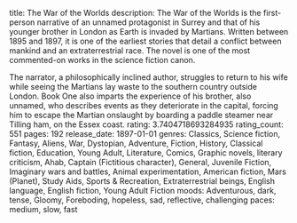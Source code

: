 title: The War of the Worlds
description: The War of the Worlds is the first-person narrative of an unnamed protagonist in Surrey and that of his younger brother in London as Earth is invaded by Martians. Written between 1895 and 1897, it is one of the earliest stories that detail a conflict between mankind and an extraterrestrial race. The novel is one of the most commented-on works in the science fiction canon.

The narrator, a philosophically inclined author, struggles to return to his wife while seeing the Martians lay waste to the southern country outside London. Book One also imparts the experience of his brother, also unnamed, who describes events as they deteriorate in the capital, forcing him to escape the Martian onslaught by boarding a paddle steamer near Tilling ham, on the Essex coast.
rating: 3.7404718693284935
rating_count: 551
pages: 192
release_date: 1897-01-01
genres: Classics, Science fiction, Fantasy, Aliens, War, Dystopian, Adventure, Fiction, History, Classical fiction, Education, Young Adult, Literature, Comics, Graphic novels, literary criticism, Ahab, Captain (Fictitious character), General, Juvenile Fiction, Imaginary wars and battles, Animal experimentation, American fiction, Mars (Planet), Study Aids, Sports & Recreation, Extraterrestrial beings, English language, English fiction, Young Adult Fiction
moods: Adventurous, dark, tense, Gloomy, Foreboding, hopeless, sad, reflective, challenging
paces: medium, slow, fast